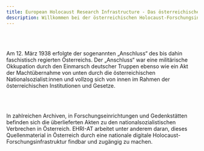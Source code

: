 ```yaml
---
title: European Holocaust Research Infrastructure - Das österreichische Konsortium
description: Willkommen bei der österreichischen Holocaust-Forschungsinfrastruktur
---
```


<br/><br/> 

Am 12. März 1938 erfolgte der sogenannten „Anschluss“ des bis dahin faschistisch regierten Österreichs. Der „Anschluss“ war eine militärische Okkupation durch den Einmarsch deutscher Truppen ebenso wie ein Akt der Machtübernahme von unten durch die österreichischen Nationalsozialist:innen und vollzog sich von innen im Rahmen der österreichischen Institutionen und Gesetze. 

<br/><br/> 

In zahlreichen Archiven, in Forschungseinrichtungen und Gedenkstätten befinden sich die überlieferten Akten zu den nationalsozialistischen Verbrechen in Österreich. EHRI-AT arbeitet unter anderem daran, dieses Quellenmaterial in Österreich durch eine nationale digitale Holocaust-Forschungsinfrastruktur findbar und zugängig zu machen.
